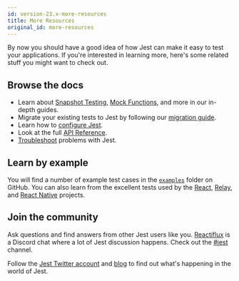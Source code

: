 ```yaml
---
id: version-23.x-more-resources
title: More Resources
original_id: more-resources
---
```


By now you should have a good idea of how Jest can make it easy to test your applications. If you're interested in learning more, here's some related stuff you might want to check out.

## Browse the docs

- Learn about [Snapshot Testing](SnapshotTesting.md), [Mock Functions](MockFunctions.md), and more in our in-depth guides.
- Migrate your existing tests to Jest by following our [migration guide](MigrationGuide.md).
- Learn how to [configure Jest](Configuration.md).
- Look at the full [API Reference](GlobalAPI.md).
- [Troubleshoot](Troubleshooting.md) problems with Jest.

## Learn by example

You will find a number of example test cases in the [`examples`](https://github.com/athecoder/jest/tree/master/examples) folder on GitHub. You can also learn from the excellent tests used by the [React](https://github.com/facebook/react/tree/master/packages/react/src/__tests__), [Relay](https://github.com/facebook/relay/tree/master/packages/react-relay/__tests__), and [React Native](https://github.com/facebook/react-native/tree/master/Libraries/Animated/src/__tests__) projects.

## Join the community

Ask questions and find answers from other Jest users like you. [Reactiflux](http://www.reactiflux.com/) is a Discord chat where a lot of Jest discussion happens. Check out the [#jest](https://discord.gg/MWRhKCj) channel.

Follow the [Jest Twitter account](https://twitter.com/fbjest) and [blog](/blog/) to find out what's happening in the world of Jest.
